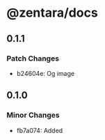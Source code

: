 # @zentara/docs

## 0.1.1

### Patch Changes

- b24604e: Og image

## 0.1.0

### Minor Changes

- fb7a074: Added
